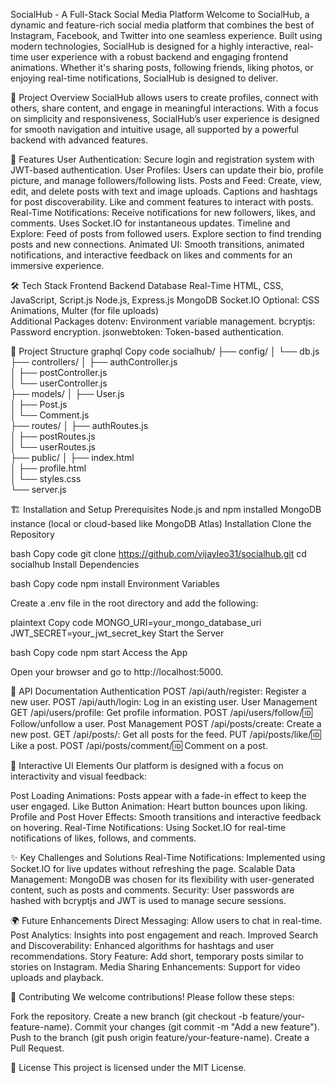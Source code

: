 SocialHub - A Full-Stack Social Media Platform
Welcome to SocialHub, a dynamic and feature-rich social media platform that combines the best of Instagram, Facebook, and Twitter into one seamless experience. Built using modern technologies, SocialHub is designed for a highly interactive, real-time user experience with a robust backend and engaging frontend animations. Whether it's sharing posts, following friends, liking photos, or enjoying real-time notifications, SocialHub is designed to deliver.

🚀 Project Overview
SocialHub allows users to create profiles, connect with others, share content, and engage in meaningful interactions. With a focus on simplicity and responsiveness, SocialHub’s user experience is designed for smooth navigation and intuitive usage, all supported by a powerful backend with advanced features.

🎨 Features
User Authentication: Secure login and registration system with JWT-based authentication.
User Profiles: Users can update their bio, profile picture, and manage followers/following lists.
Posts and Feed:
Create, view, edit, and delete posts with text and image uploads.
Captions and hashtags for post discoverability.
Like and comment features to interact with posts.
Real-Time Notifications:
Receive notifications for new followers, likes, and comments.
Uses Socket.IO for instantaneous updates.
Timeline and Explore:
Feed of posts from followed users.
Explore section to find trending posts and new connections.
Animated UI: Smooth transitions, animated notifications, and interactive feedback on likes and comments for an immersive experience.


🛠️ Tech Stack
Frontend	Backend	Database	Real-Time
HTML, CSS, JavaScript, Script.js	Node.js, Express.js	MongoDB	Socket.IO
Optional: CSS Animations, Multer (for file uploads)			
Additional Packages
dotenv: Environment variable management.
bcryptjs: Password encryption.
jsonwebtoken: Token-based authentication.


📂 Project Structure
graphql
Copy code
socialhub/
├── config/
│   └── db.js               
├── controllers/
│   ├── authController.js   
│   ├── postController.js   
│   └── userController.js   
├── models/
│   ├── User.js             
│   ├── Post.js             
│   └── Comment.js          
├── routes/
│   ├── authRoutes.js       
│   ├── postRoutes.js       
│   └── userRoutes.js       
├── public/
│   ├── index.html          
│   ├── profile.html        
│   └── styles.css          
└── server.js               


🏗️ Installation and Setup
Prerequisites
Node.js and npm installed
MongoDB instance (local or cloud-based like MongoDB Atlas)
Installation
Clone the Repository

bash
Copy code
git clone https://github.com/vijayleo31/socialhub.git
cd socialhub
Install Dependencies

bash
Copy code
npm install
Environment Variables

Create a .env file in the root directory and add the following:

plaintext
Copy code
MONGO_URI=your_mongo_database_uri
JWT_SECRET=your_jwt_secret_key
Start the Server

bash
Copy code
npm start
Access the App

Open your browser and go to http://localhost:5000.

📘 API Documentation
Authentication
POST /api/auth/register: Register a new user.
POST /api/auth/login: Log in an existing user.
User Management
GET /api/users/profile: Get profile information.
POST /api/users/follow/:id: Follow/unfollow a user.
Post Management
POST /api/posts/create: Create a new post.
GET /api/posts/: Get all posts for the feed.
PUT /api/posts/like/:id: Like a post.
POST /api/posts/comment/:id: Comment on a post.


🎥 Interactive UI Elements
Our platform is designed with a focus on interactivity and visual feedback:

Post Loading Animations: Posts appear with a fade-in effect to keep the user engaged.
Like Button Animation: Heart button bounces upon liking.
Profile and Post Hover Effects: Smooth transitions and interactive feedback on hovering.
Real-Time Notifications: Using Socket.IO for real-time notifications of likes, follows, and comments.

✨ Key Challenges and Solutions
Real-Time Notifications: Implemented using Socket.IO for live updates without refreshing the page.
Scalable Data Management: MongoDB was chosen for its flexibility with user-generated content, such as posts and comments.
Security: User passwords are hashed with bcryptjs and JWT is used to manage secure sessions.

🌍 Future Enhancements
Direct Messaging: Allow users to chat in real-time.
Post Analytics: Insights into post engagement and reach.
Improved Search and Discoverability: Enhanced algorithms for hashtags and user recommendations.
Story Feature: Add short, temporary posts similar to stories on Instagram.
Media Sharing Enhancements: Support for video uploads and playback.


🤝 Contributing
We welcome contributions! Please follow these steps:

Fork the repository.
Create a new branch (git checkout -b feature/your-feature-name).
Commit your changes (git commit -m "Add a new feature").
Push to the branch (git push origin feature/your-feature-name).
Create a Pull Request.

📜 License
This project is licensed under the MIT License.
